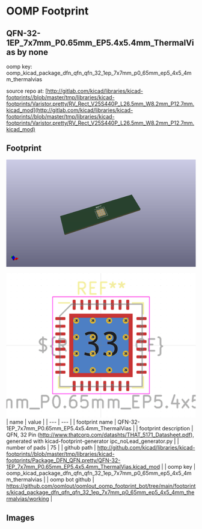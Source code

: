 # OOMP Footprint  
## QFN-32-1EP_7x7mm_P0.65mm_EP5.4x5.4mm_ThermalVias  by none  
  
oomp key: oomp_kicad_package_dfn_qfn_qfn_32_1ep_7x7mm_p0_65mm_ep5_4x5_4mm_thermalvias  
  
source repo at: [http://gitlab.com/kicad/libraries/kicad-footprints//blob/master/tmp/libraries/kicad-footprints/Varistor.pretty/RV_Rect_V25S440P_L26.5mm_W8.2mm_P12.7mm.kicad_mod](http://gitlab.com/kicad/libraries/kicad-footprints//blob/master/tmp/libraries/kicad-footprints/Varistor.pretty/RV_Rect_V25S440P_L26.5mm_W8.2mm_P12.7mm.kicad_mod)  
## Footprint  
  
[![working_kicad_pcb_3d.png](working_kicad_pcb_3d_600.png)](working_kicad_pcb_3d.png)  
  
[![working.png](working_600.png)](working.png)  
| name | value | 
| --- | --- | 
| footprint name | QFN-32-1EP_7x7mm_P0.65mm_EP5.4x5.4mm_ThermalVias | 
| footprint description | QFN, 32 Pin (http://www.thatcorp.com/datashts/THAT_5171_Datasheet.pdf), generated with kicad-footprint-generator ipc_noLead_generator.py | 
| number of pads | 75 | 
| github path | http://github.com/kicad/libraries/kicad-footprints//blob/master/tmp/libraries/kicad-footprints/Package_DFN_QFN.pretty/QFN-32-1EP_7x7mm_P0.65mm_EP5.4x5.4mm_ThermalVias.kicad_mod | 
| oomp key | oomp_kicad_package_dfn_qfn_qfn_32_1ep_7x7mm_p0_65mm_ep5_4x5_4mm_thermalvias | 
| oomp bot github | https://github.com/oomlout/oomlout_oomp_footprint_bot/tree/main/footprints/kicad_package_dfn_qfn_qfn_32_1ep_7x7mm_p0_65mm_ep5_4x5_4mm_thermalvias/working | 
## Images  

